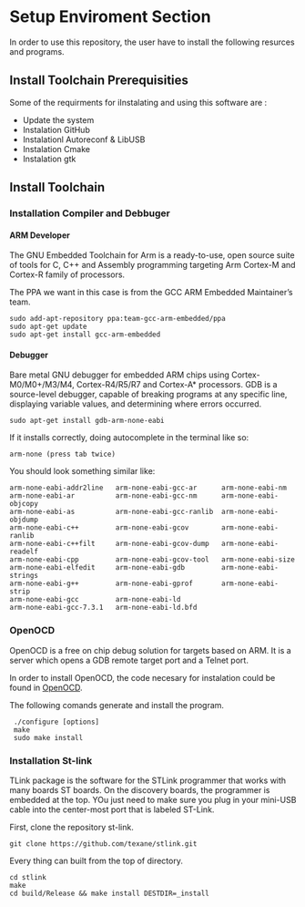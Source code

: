 # Setup Enviroment Section

In order to use this repository, the user have to install the following
resurces and programs.

## Install Toolchain Prerequisities

Some of the requirments for iInstalating and using this software are :
- Update the system
- Instalation GitHub
- Instalationl Autoreconf & LibUSB 
- Instalation Cmake
- Instalation gtk


## Install Toolchain

### Installation Compiler and Debbuger

#### ARM Developer

The GNU Embedded Toolchain for Arm is a ready-to-use, open source suite of
tools for C, C++ and Assembly programming targeting Arm Cortex-M and Cortex-R
family of processors. 

The PPA we want in this case is from the GCC ARM Embedded Maintainer’s
team.

```
sudo add-apt-repository ppa:team-gcc-arm-embedded/ppa
sudo apt-get update
sudo apt-get install gcc-arm-embedded
```
#### Debugger

Bare metal GNU debugger for embedded ARM chips using Cortex-M0/M0+/M3/M4,
Cortex-R4/R5/R7 and Cortex-A* processors. GDB is a source-level debugger,
capable of breaking programs at any specific line, displaying variable values,
and determining where errors occurred.

```
sudo apt-get install gdb-arm-none-eabi
```

If it installs correctly, doing autocomplete in the terminal like so:

```
arm-none (press tab twice)
```

You should look something similar like:

```
arm-none-eabi-addr2line   arm-none-eabi-gcc-ar      arm-none-eabi-nm
arm-none-eabi-ar          arm-none-eabi-gcc-nm      arm-none-eabi-objcopy
arm-none-eabi-as          arm-none-eabi-gcc-ranlib  arm-none-eabi-objdump
arm-none-eabi-c++         arm-none-eabi-gcov        arm-none-eabi-ranlib
arm-none-eabi-c++filt     arm-none-eabi-gcov-dump   arm-none-eabi-readelf
arm-none-eabi-cpp         arm-none-eabi-gcov-tool   arm-none-eabi-size
arm-none-eabi-elfedit     arm-none-eabi-gdb         arm-none-eabi-strings
arm-none-eabi-g++         arm-none-eabi-gprof       arm-none-eabi-strip
arm-none-eabi-gcc         arm-none-eabi-ld          
arm-none-eabi-gcc-7.3.1   arm-none-eabi-ld.bfd 
```

###  OpenOCD

OpenOCD is a free on chip debug solution for targets based on ARM. It is a server
which opens a GDB remote target port and a Telnet port.  
  
In order to install OpenOCD, the code necesary for instalation could be found
in [OpenOCD](https://sourceforge.net/projects/openocd/files/openocd/0.10.0/).

The following comands generate and install the program. 

```
 ./configure [options]
 make
 sudo make install
```

### Installation St-link

TLink package is the software for the STLink programmer that works with many
boards ST boards. On the discovery boards, the programmer is embedded at the
top. YOu just need to make sure you plug in your mini-USB cable into the
center-most port that is labeled ST-Link.

First, clone the repository st-link.

```
git clone https://github.com/texane/stlink.git
```

Every thing can built from the top of directory.

```
cd stlink
make
cd build/Release && make install DESTDIR=_install
```
